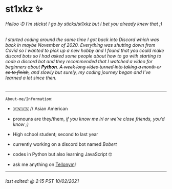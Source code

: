 # st1xkz ✨
###### *Helloo :D* I’m sticks! I go by sticks/st1xkz but I bet you already knew that ;)
###### *I started coding around the same time I got back into Discord which was back in maybe November of 2020. Everything was shutting down from Covid so I wanted to pick up a new hobby and I found that you could make discord bots so I had asked some people about how to go with starting to code a discord bot and they recommended that I watched a video for beginners about **Python**. ~~A week long video turned into taking a month or so to finish~~, and slowly but surely, my coding journey began and I’ve learned a lot since then*. 
----

`About-me/Information`:

- 🇻🇳🇺🇸 // Asian American

- pronouns are they/them, *if you know me irl or we’re close friends, you’d know ;)*

- High school student; second to last year

- currently working on a discord bot named *Bobert*

- codes in Python but also learning JavaScript :nerd_face:

- ask me anything on [Tellonym](https://tellonym.me/st1xkz)!

----

###### *last edited: @ 2:15 PST 10/02/2021*
